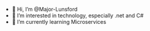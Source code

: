 - 👋 Hi, I’m @Major-Lunsford
- 👀 I’m interested in technology, especially .net and C#
- 🌱 I’m currently learning Microservices


<!---
Major-Lunsford/Major-Lunsford is a ✨ special ✨ repository because its `README.md` (this file) appears on your GitHub profile.
You can click the Preview link to take a look at your changes.
--->
